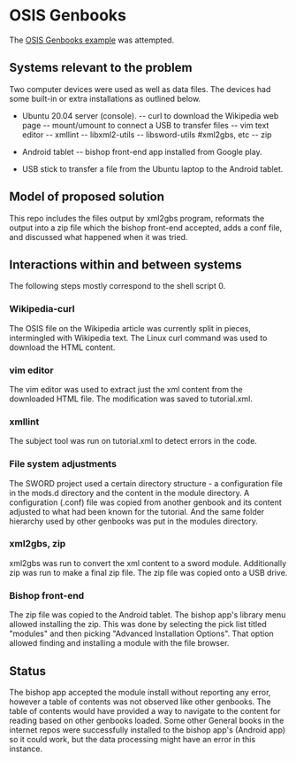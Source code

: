 # OSIS Genbooks

The [OSIS Genbooks example](https://wiki.crosswire.org/OSIS\_Genbook) was attempted.


## Systems relevant to the problem
Two computer devices were used as well as data files. The devices had some built-in or extra installations as outlined below.

- Ubuntu 20.04 server (console).
	-- curl to download the Wikipedia web page
	-- mount/umount to connect a USB to transfer files
	-- vim text editor
	-- xmllint
	-- libxml2-utils
	-- libsword-utils #xml2gbs, etc
	-- zip

- Android tablet
	-- bishop front-end app installed from Google play. 

- USB stick to transfer a file from the Ubuntu laptop to the Android tablet.

## Model of proposed solution
This repo includes the files output by xml2gbs program, reformats the output into a zip file which the bishop front-end accepted, adds a conf file, and discussed what happened when it was tried.


## Interactions within and between systems
The following steps mostly correspond to the shell script 0.


### Wikipedia-curl
The OSIS file on the Wikipedia article was currently split in pieces, intermingled with Wikipedia text. The Linux curl command was used to download the HTML content. 

### vim editor
The vim editor was used to extract just the xml content from the downloaded HTML file. The modification was saved to tutorial.xml.

### xmllint
The subject tool was run on tutorial.xml to detect errors in the code.

### File system adjustments
The SWORD project used a certain directory structure - a configuration file in the mods.d directory and the content in the module directory. A configuration (.conf) file was copied from another genbook and its content adjusted to what had been known for the tutorial. And the same folder hierarchy used by other genbooks was put in the modules directory.

### xml2gbs, zip
xml2gbs was run to convert the xml content to a sword module. Additionally zip was run to make a final zip file. The zip file was copied onto a USB drive.

### Bishop front-end
The zip file was copied to the Android tablet. The bishop app's library menu allowed installing the zip. This was done by selecting the pick list titled "modules" and then picking "Advanced Installation Options". That option allowed finding and installing a module with the file browser. 

## Status
The bishop app accepted the module install without reporting any error, however a table of contents was not observed like other genbooks. The table of contents would have provided a way to navigate to the content for reading based on other genbooks loaded. Some other General books in the internet repos were successfully installed to the bishop app's (Android app) so it could work, but the data processing might have an error in this instance.

